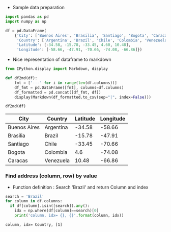 * Sample data preparation


```python
import pandas as pd
import numpy as np

df = pd.DataFrame(
    {'City': ['Buenos Aires', 'Brasilia', 'Santiago', 'Bogota', 'Caracas'],
     'Country': ['Argentina', 'Brazil', 'Chile', 'Colombia', 'Venezuela'],
     'Latitude': [-34.58, -15.78, -33.45, 4.60, 10.48],
     'Longitude': [-58.66, -47.91, -70.66, -74.08, -66.86]})
```

* Nice representation of dataframe to markdown


```python
from IPython.display import Markdown, display

def df2md(df):    
    fmt = ['---' for i in range(len(df.columns))]
    df_fmt = pd.DataFrame([fmt], columns=df.columns)
    df_formatted = pd.concat([df_fmt, df])
    display(Markdown(df_formatted.to_csv(sep="|", index=False)))
```


```python
df2md(df)
```


City|Country|Latitude|Longitude
---|---|---|---
Buenos Aires|Argentina|-34.58|-58.66
Brasilia|Brazil|-15.78|-47.91
Santiago|Chile|-33.45|-70.66
Bogota|Colombia|4.6|-74.08
Caracas|Venezuela|10.48|-66.86



### Find address (column, row) by value
* Function definition : Search 'Brazil' and return Column and index


```python
search = 'Brazil'
for column in df.columns:
  if df[column].isin([search]).any():
    idx = np.where(df[column]==search)[0]
    print('column, idx= {}, {}'.format(column, idx))
```

    column, idx= Country, [1]
    
